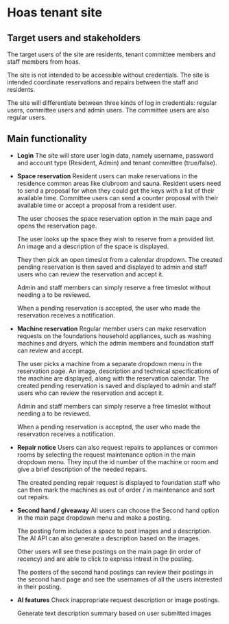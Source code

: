 # Hoas tenant site

## Target users and stakeholders

The target users of the site are residents, tenant committee members and staff members from hoas.

The site is not intended to be accessible without credentials.
The site is intended coordinate reservations and repairs between the staff and residents.

The site will differentiate between three kinds of log in credentials: regular users, committee users and admin users.
The committee users are also regular users.


## Main functionality

- **Login**
	The site will store user login data, namely username, password and account type (Resident, Admin) and tenant committee (true/false).
	
- **Space reservation**
	Resident users can make reservations in the residence common areas like clubroom and sauna.
  	Resident users need to send a proposal for when they could get the keys with a list of their available time.
  	Committee users can send a counter proposal with their available time or accept a proposal from a resident user.
	
	The user chooses the space reservation option in the main page and opens the reservation page.
	
	The user looks up the space they wish to reserve from a provided list.
	An image and a description of the space is displayed.
	
	They then pick an open timeslot from a calendar dropdown.
	The created pending reservation is then saved and displayed to admin and staff users who can review the reservation and accept it.
	
	Admin and staff members can simply reserve a free timeslot without needing a to be reviewed.
	
	When a pending reservation is accepted, the user who made the reservation receives a notification.
	
- **Machine reservation**
	Regular member users can make reservation requests on the foundations household appliances, such as washing machines and dryers,
	which the admin members and foundation staff can review and accept.
	
	The user picks a machine from a separate dropdown menu in the reservation page.
	An image, description and technical specifications of the machine are displayed, along with the reservation calendar.
	The created pending reservation is saved and displayed to admin and staff users who can review the reservation and accept it.
	
	Admin and staff members can simply reserve a free timeslot without needing a to be reviewed.
	
	When a pending reservation is accepted, the user who made the reservation receives a notification.

- **Repair notice**
	Users can also request repairs to appliances or common rooms by selecting the request maintenance option in the main dropdown menu.
	They input the id number of the machine or room and give a brief description of the needed repairs.
	
	The created pending repair request is displayed to foundation staff who can then mark the machines as out of order / in maintenance and
	sort out repairs.
	
- **Second hand / giveaway**
	All users can choose the Second hand option in the main page dropdown menu and make a posting.
	
	The posting form includes a space to post images and a description.
	The AI API can also generate a description based on the images.
	
	Other users will see these postings on the main page (in order of recency) and are able to click to express intrest in the posting.
	
	The posters of the second hand postings can review their postings in the second hand page and see the usernames of all the users
	interested in their posting.
	
	
- **AI features**
	Check inappropriate request description or image postings.
	
	Generate text description summary based on user submitted images 

